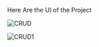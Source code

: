 Here Are the UI of the Project

![CRUD](https://github.com/chirag-14/Ems-backend/assets/138802071/56aa8af1-b141-431f-b468-3823ef8f2171)

![CRUD1](https://github.com/chirag-14/Ems-backend/assets/138802071/5b7381dd-a29e-4fc7-b1d3-a92e8588832d)
